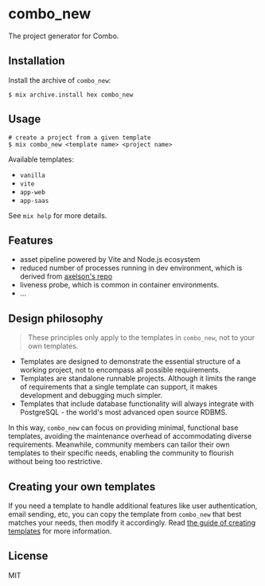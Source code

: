 # combo_new

The project generator for Combo.

## Installation

Install the archive of `combo_new`:

```
$ mix archive.install hex combo_new
```

## Usage

```
# create a project from a given template
$ mix combo_new <template name> <project name>
```

Available templates:

- `vanilla`
- `vite`
- `app-web`
- `app-saas`

See `mix help` for more details.

## Features

- asset pipeline powered by Vite and Node.js ecosystem
- reduced number of processes running in dev environment, which is derived from [axelson's repo](https://github.com/axelson/hello_phoenix/pull/1)
- liveness probe, which is common in container environments.
- ...

## Design philosophy

> These principles only apply to the templates in `combo_new`, not to your own templates.

- Templates are designed to demonstrate the essential structure of a working project, not to encompass all possible requirements.
- Templates are standalone runnable projects. Although it limits the range of requirements that a single template can support, it makes development and debugging much simpler.
- Templates that include database functionality will always integrate with PostgreSQL - the world's most advanced open source RDBMS.

In this way, `combo_new` can focus on providing minimal, functional base templates, avoiding the maintenance overhead of accommodating diverse requirements. Meanwhile, community members can tailor their own templates to their specific needs, enabling the community to flourish without being too restrictive.

## Creating your own templates

If you need a template to handle additional features like user authentication, email sending, etc, you can copy the template from `combo_new` that best matches your needs, then modify it accordingly. Read [the guide of creating templates](./CREATE_TEMPLATES.md) for more information.

## License

MIT
